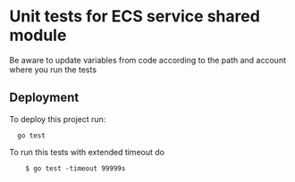 # Unit tests for ECS service shared module 

Be aware to update variables from code according to the path and account where you run the tests


####


## Deployment

To deploy this project run:

```golang
  go test
```

To run this tests with extended timeout do

```golang
    $ go test -timeout 99999s
```